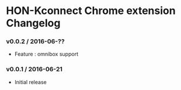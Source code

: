 HON-Kconnect Chrome extension Changelog
=======================================

### v0.0.2 / 2016-06-??

- Feature : omnibox support

### v0.0.1 / 2016-06-21

- Initial release
